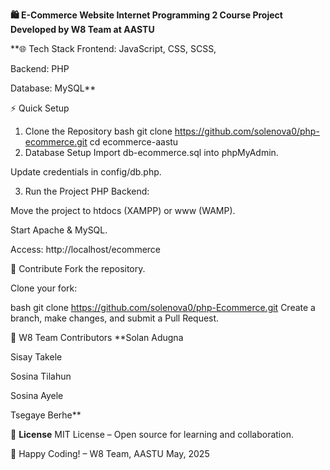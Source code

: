 **🛍️ E-Commerce Website
Internet Programming 2 Course Project
Developed by W8 Team at AASTU**

**🌐 Tech Stack
Frontend: JavaScript, CSS, SCSS, 

Backend: PHP

Database: MySQL**

⚡ Quick Setup
1. Clone the Repository
bash
git clone https://github.com/solenova0/php-ecommerce.git
cd ecommerce-aastu
2. Database Setup
Import db-ecommerce.sql into phpMyAdmin.

Update credentials in config/db.php.

3. Run the Project
PHP Backend:

Move the project to htdocs (XAMPP) or www (WAMP).

Start Apache & MySQL.

Access: http://localhost/ecommerce


🤝 Contribute
Fork the repository.

Clone your fork:

bash
git clone https://github.com/solenova0/php-Ecommerce.git
Create a branch, make changes, and submit a Pull Request.

👥 W8 Team Contributors
**Solan Adugna	

Sisay Takele	

Sosina Tilahun	

Sosina Ayele	

Tsegaye Berhe**

📜 **License**
MIT License – Open source for learning and collaboration.

🚀 Happy Coding! – W8 Team, AASTU
May, 2025
